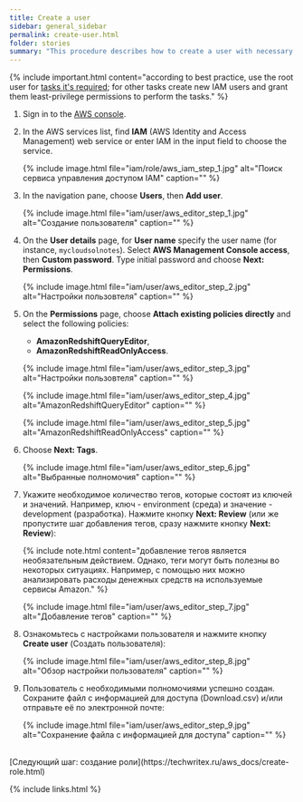 ```yaml
---
title: Create a user
sidebar: general_sidebar
permalink: create-user.html
folder: stories
summary: "This procedure describes how to create a user with necessary permissions."
---
```


{% include important.html content="according to best practice, use the root user for [tasks it's required](https://docs.aws.amazon.com/accounts/latest/reference/root-user-tasks.html); for other tasks create new IAM users and grant them least-privilege permissions to perform the tasks." %}

1. Sign in to the [AWS console](https://console.aws.amazon.com/).

2. In the AWS services list, find **IAM** (AWS Identity and Access Management) web service or enter IAM in the input field to choose the service.

    {% include image.html file="iam/role/aws_iam_step_1.jpg" alt="Поиск сервиса управления доступом IAM" caption="" %}

3. In the navigation pane, choose **Users**, then **Add user**.

    {% include image.html file="iam/user/aws_editor_step_1.jpg" alt="Создание пользователя" caption="" %}

4. On the **User details** page, for **User name** specify the user name (for instance, `mycloudsolnotes`). Select **AWS Management Console access**, then **Custom password**. Type initial password and choose **Next: Permissions**.

    {% include image.html file="iam/user/aws_editor_step_2.jpg" alt="Настройки пользовтеля" caption="" %}

5. On the **Permissions** page, choose **Attach existing policies directly** and select the following policies: 
    - **AmazonRedshiftQueryEditor**,
    - **AmazonRedshiftReadOnlyAccess**.

    {% include image.html file="iam/user/aws_editor_step_3.jpg" alt="Настройки пользовтеля" caption="" %}

    {% include image.html file="iam/user/aws_editor_step_4.jpg" alt="AmazonRedshiftQueryEditor" caption="" %}

    {% include image.html file="iam/user/aws_editor_step_5.jpg" alt="AmazonRedshiftReadOnlyAccess" caption="" %}

6. Choose **Next: Tags**.

    {% include image.html file="iam/user/aws_editor_step_6.jpg" alt="Выбранные полномочия" caption="" %}

7. Укажите необходимое количество тегов, которые состоят из ключей и значений. Например, ключ - environment (среда) и значение - development (разработка). Нажмите кнопку **Next: Review** (или же пропустите шаг добавления тегов, сразу нажмите кнопку **Next: Review**):

    {% include note.html content="добавление тегов является необязательным действием. Однако, теги могут быть полезны во некоторых ситуациях. Например, с помощью них можно анализировать расходы денежных средств на используемые сервисы Amazon." %}

    {% include image.html file="iam/user/aws_editor_step_7.jpg" alt="Добавление тегов" caption="" %}

8. Ознакомьтесь с настройками пользователя и нажмите кнопку **Create user** (Создать пользователя):

    {% include image.html file="iam/user/aws_editor_step_8.jpg" alt="Обзор настройки пользователя" caption="" %}

9. Пользователь с необходимыми полномочиями успешно создан. Сохраните файл с информацией для доступа (Download.csv) и/или отправьте её по электронной почте:

    {% include image.html file="iam/user/aws_editor_step_9.jpg" alt="Сохранение файла с информацией для доступа" caption="" %}

<br />
[Следующий шаг: создание роли](https://techwritex.ru/aws_docs/create-role.html)

{% include links.html %}
